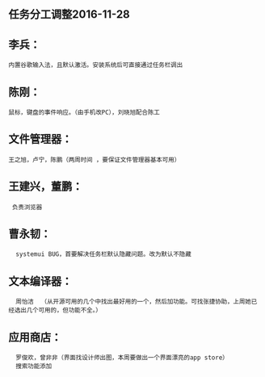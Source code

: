 ## 任务分工调整2016-11-28
## 李兵：
    内置谷歌输入法，且默认激活。安装系统后可直接通过任务栏调出

## 陈刚： 
    鼠标，键盘的事件响应。（由手机改PC），刘晓旭配合陈工

## 文件管理器：
    王之旭，卢宁，陈鹏（两周时间 ，要保证文件管理器基本可用）

## 王建兴，董鹏：
     负责浏览器

## 曹永韧：
      systemui BUG，首要解决任务栏默认隐藏问题。改为默认不隐藏

## 文本编译器：
      周怡洁  （从开源可用的几个中找出最好用的一个，然后加功能。可找张捷协助，上周她已经选出几个可用的，但功能不全。）

## 应用商店：
      罗俊欢，曾非非（界面找设计师出图，本周要做出一个界面漂亮的app store）
      搜索功能添加

